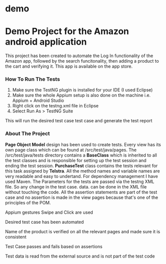 # demo

<H1>Demo Project for the Amazon android application</H1>

This project has been created to automate the Log In functionality of the Amazon app, followed by the search funcitonality, then adding a product to the cart and verifying it. This app is available on the app store.

<h3>How To Run The Tests</h3>

1. Make sure the TestNG plugin is installed for your IDE (I used Eclipse)
2. Make sure the whole Appium setup is also done on the machine i.e. Appium + Android Studio
2. Right click on the testng.xml file in Eclipse
3. Select Run As > TestNG Suite

This will run the desired test case test case and generate the test report

<h3>About The Project</h3>

<b>Page Object Model</b> design has been used to create tests. Every view has its own page class which can be found at /src/test/java/pages. The /src/test/java/tests directory contains a <b>BaseClass</b> which is inherited to all the test classes and is responsible for setting up the test session and ending the test session. <b>PurchaseTest</b> class contains the tests relevant for this task assigned by <b>Telstra</b>. All the method names and variable names are very readable and easy to undertand. For dependency management I have used Maven.
The Parameters for the tests are passed via the testng XML file. So any change in the test case. data. can be done in the XML file without touching the code.
All the assertion statements are part of the test case and no assertion is made in the view pages because that's one of the principles of the POM.


Appium gestures Swipe and Click are used

Desired test case has been automated

Name of the product is verified on all the relevant pages and made sure it is consistent

Test Case passes and fails based on assertions

Test data is read from the external source and is not part of the test code
